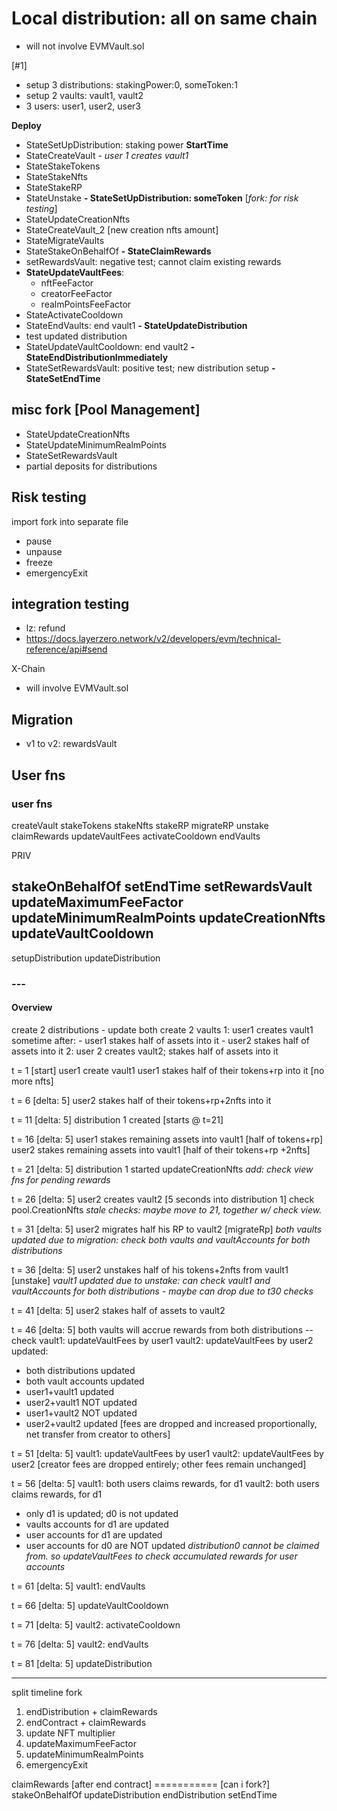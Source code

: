 # Local distribution: all on same chain

- will not involve EVMVault.sol

[#1]
- setup 3 distributions: stakingPower:0, someToken:1
- setup 2 vaults: vault1, vault2
- 3 users: user1, user2, user3

**Deploy**
- StateSetUpDistribution: staking power
**StartTime**
- StateCreateVault - *user 1 creates vault1*
- StateStakeTokens
- StateStakeNfts
- StateStakeRP
- StateUnstake
**- StateSetUpDistribution: someToken** [*fork: for risk testing*]
- StateUpdateCreationNfts
- StateCreateVault_2 [new creation nfts amount]
- StateMigrateVaults
- StateStakeOnBehalfOf
**- StateClaimRewards**
- setRewardsVault: negative test; cannot claim existing rewards
- **StateUpdateVaultFees**:
    - nftFeeFactor
    - creatorFeeFactor
    - realmPointsFeeFactor
- StateActivateCooldown
- StateEndVaults: end vault1
**- StateUpdateDistribution**
- test updated distribution
- StateUpdateVaultCooldown: end vault2
**- StateEndDistributionImmediately** 
- StateSetRewardsVault: positive test; new distribution setup
**- StateSetEndTime**

## misc fork [Pool Management]
- StateUpdateCreationNfts
- StateUpdateMinimumRealmPoints
- StateSetRewardsVault
- partial deposits for distributions

## Risk testing

import fork into separate file

- pause
- unpause
- freeze
- emergencyExit

## integration testing

- lz: refund
- https://docs.layerzero.network/v2/developers/evm/technical-reference/api#send

X-Chain
- will involve EVMVault.sol

## Migration

- v1 to v2: rewardsVault

## User fns

### user fns

createVault
stakeTokens
stakeNfts
stakeRP
migrateRP
unstake
claimRewards
updateVaultFees
activateCooldown
endVaults

PRIV

stakeOnBehalfOf
setEndTime
setRewardsVault
updateMaximumFeeFactor
updateMinimumRealmPoints
updateCreationNfts
updateVaultCooldown
--------------------
setupDistribution
updateDistribution

### ---

#### Overview 
create 2 distributions - update both
create 2 vaults
    1: user1 creates vault1
    sometime after:
    - user1 stakes half of assets into it
    - user2 stakes half of assets into it
    <new distribution>
    2: user 2 creates vault2; stakes half of assets into it

t = 1 [start]
 user1 create vault1
 user1 stakes half of their tokens+rp into it [no more nfts]

t = 6 [delta: 5]
 user2 stakes half of their tokens+rp+2nfts into it

t = 11 [delta: 5]
 distribution 1 created [starts @ t=21]

t = 16 [delta: 5]
 user1 stakes remaining assets into vault1 [half of tokens+rp]
 user2 stakes remaining assets into vault1 [half of their tokens+rp +2nfts]

t = 21 [delta: 5]
 distribution 1 started
 updateCreationNfts
 *add: check view fns for pending rewards*

t = 26 [delta: 5]
 user2 creates vault2 [5 seconds into distribution 1]
 check pool.CreationNfts
 *stale checks: maybe move to 21, together w/ check view.*

t = 31 [delta: 5]
 user2 migrates half his RP to vault2 [migrateRp]
 *both vaults updated due to migration: check both vaults and vaultAccounts for both distributions*
 
t = 36 [delta: 5]
 user2 unstakes half of his tokens+2nfts from vault1 [unstake]
 *vault1 updated due to unstake: can check vault1 and vaultAccounts for both distributions - maybe can drop due to t30 checks*

t = 41 [delta: 5]
 user2 stakes half of assets to vault2

t = 46 [delta: 5]
 both vaults will accrue rewards from both distributions -- check
 vault1: updateVaultFees by user1
 vault2: updateVaultFees by user2
 updated: 
 - both distributions updated
 - both vault accounts updated
 - user1+vault1 updated
 - user2+vault1 NOT updated
 - user1+vault2 NOT updated
 - user2+vault2 updated
 [fees are dropped and increased proportionally, net transfer from creator to others]

t = 51 [delta: 5]
 vault1: updateVaultFees by user1
 vault2: updateVaultFees by user2
 [creator fees are dropped entirely; other fees remain unchanged]

t = 56 [delta: 5]
 vault1: both users claims rewards, for d1
 vault2: both users claims rewards, for d1
 - only d1 is updated; d0 is not updated
 - vaults accounts for d1 are updated
 - user accounts for d1 are updated
 - user accounts for d0 are NOT updated
  *distribution0 cannot be claimed from. so updateVaultFees to check accumulated rewards for user accounts*

t = 61 [delta: 5]
 vault1: endVaults

t = 66 [delta: 5]
updateVaultCooldown

t = 71 [delta: 5]
 vault2: activateCooldown

t = 76 [delta: 5]
 vault2: endVaults

t = 81 [delta: 5]
 updateDistribution


---
split timeline fork
1. endDistribution + claimRewards
2. endContract + claimRewards
3. update NFT multiplier
4. updateMaximumFeeFactor
5. updateMinimumRealmPoints
6. emergencyExit

claimRewards [after end contract]
=========== [can i fork?]
stakeOnBehalfOf
updateDistribution
endDistribution
setEndTime